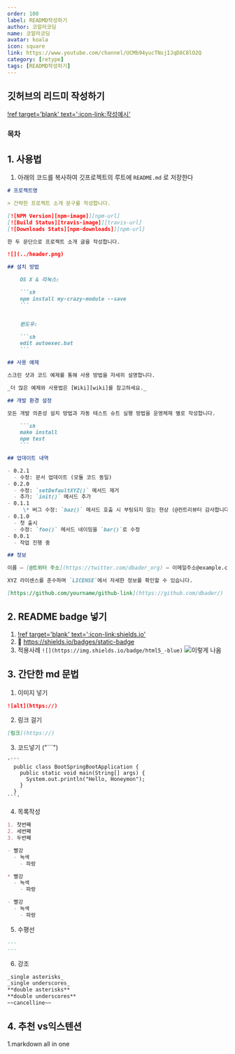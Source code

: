 ```yaml
---
order: 100
label: READMD작성하기
author: 코알라코딩
name: 코알라코딩
avatar: koala
icon: square
link: https://www.youtube.com/channel/UCMb94yucTNsjIJqD8C8lO2Q
category: [retype]
tags: [READMD작성하기]
---
```


## 깃허브의 리드미 작성하기 <!-- omit in toc -->

[!ref target='blank' text=':icon-link:작성예시'](https://github.com/kimminjung96/OneTrip)

### 목차 <!-- omit in toc -->

## 1. 사용법

1. 아래의 코드를 복사하여 깃프로젝트의 루트에 `README.md` 로 저장한다

````markdown # READMD.md
# 프로젝트명

> 간략한 프로젝트 소개 문구를 작성합니다.

[![NPM Version][npm-image]][npm-url]
[![Build Status][travis-image]][travis-url]
[![Downloads Stats][npm-downloads]][npm-url]

한 두 문단으로 프로젝트 소개 글을 작성합니다.

![](../header.png)

## 설치 방법

    OS X & 리눅스:

    ```sh
    npm install my-crazy-module --save
    ```


    윈도우:

    ```sh
    edit autoexec.bat
    ```

## 사용 예제

스크린 샷과 코드 예제를 통해 사용 방법을 자세히 설명합니다.

_더 많은 예제와 사용법은 [Wiki][wiki]를 참고하세요._

## 개발 환경 설정

모든 개발 의존성 설치 방법과 자동 테스트 슈트 실행 방법을 운영체제 별로 작성합니다.

    ```sh
    make install
    npm test
    ```

## 업데이트 내역

- 0.2.1
  - 수정: 문서 업데이트 (모듈 코드 동일)
- 0.2.0
  - 수정: `setDefaultXYZ()` 메서드 제거
  - 추가: `init()` 메서드 추가
- 0.1.1
     \* 버그 수정: `baz()` 메서드 호출 시 부팅되지 않는 현상 (@컨트리뷰터 감사합니다!)
- 0.1.0
  - 첫 출시
  - 수정: `foo()` 메서드 네이밍을 `bar()`로 수정
- 0.0.1
  - 작업 진행 중

## 정보

이름 – [@트위터 주소](https://twitter.com/dbader_org) – 이메일주소@example.com

XYZ 라이센스를 준수하며 `LICENSE`에서 자세한 정보를 확인할 수 있습니다.

[https://github.com/yourname/github-link](https://github.com/dbader/)
````

## 2. README badge 넣기

1. [!ref target='blank' text=':icon-link:shields.io'](https://shields.io/)
2. :link: https://shields.io/badges/static-badge
3. 적용사례 `![](https://img.shields.io/badge/html5_-blue)`
   ![이렇게 나옴](https://img.shields.io/badge/html5_-blue)

## 3. 간단한 md 문법

1. 이미지 넣기

```markdown
![alt](https://)
```

2. 링크 걸기

```markdown
[링크](https://)
```

3. 코드넣기 ("```")

````
'```
  public class BootSpringBootApplication {
    public static void main(String[] args) {
      System.out.println("Hello, Honeymon");
    }
  }
```'
````

4. 목록작성

```markdown
1. 첫번째
2. 세번째
3. 두번째

- 빨강
  - 녹색
    - 파랑

* 빨강
  - 녹색
    - 파랑

- 빨강
  - 녹색
    - 파랑
```

5. 수평선

```markdown
---
---
```

6. 강조

```markdown
_single asterisks_
_single underscores_
**double asterisks**
**double underscores**
~~cancelline~~
```

## 4. 추천 vs익스텐션

1.markdown all in one
